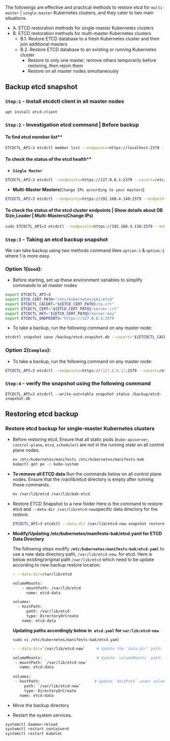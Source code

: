 
The followings are effective and practical methods to restore etcd for `multi-master` | `single-master` Kubernetes clusters, and they cater to two main situations.

- A. ETCD restoration methods for single-master Kubernetes clusters
- B. ETCD restoration methods for multi-master Kubernetes clusters
  - B.1. Restore ETCD database to a fresh Kubernetes cluster and then join additional masters
  - B.2. Restore ETCD database to an existing or running Kubernetes cluster
     - Restore to only one master, remove others temporarily before restoring, then rejoin them
     - Restore on all master nodes simultaneously


## Backup etcd snapshot

### `Step:1` - Install etcdctl client in all master nodes

```sh
apt install etcd-client
```

### `Step:2` - Investigation etcd command | Before backup

#### To find etcd member list**
  
```sh
ETCDCTL_API=3 etcdctl member list --endpoints=https://localhost:2379 --cacert=/etc/kubernetes/pki/etcd/ca.crt --cert=/etc/kubernetes/pki/etcd/peer.crt --key=/etc/kubernetes/pki/etcd/peer.key
```

#### To check the status of the etcd health**

- **`Single Master`**

```sh
ETCDCTL_API=3 etcdctl --endpoints=https://127.0.0.1:2379 --cacert=/etc/kubernetes/pki/etcd/ca.crt --cert=/etc/kubernetes/pki/etcd/server.crt --key=/etc/kubernetes/pki/etcd/server.key endpoint health
```

- **Multi-Master Masters**(`Change IPs according to your masters`)

```sh
ETCDCTL_API=3 etcdctl --endpoints=https://192.168.4.140:2379 --endpoints=https://192.168.4.168:2379 --endpoints=https://192.168.4.138:2379 --cacert=/etc/kubernetes/pki/etcd/ca.crt --cert=/etc/kubernetes/pki/etcd/peer.crt --key=/etc/kubernetes/pki/etcd/peer.key endpoint health
```


####  To check the status of the etcd cluster endpoints | Show details about DB Size,Leader | Multi-Masters(Change IPs)

```sh
sudo ETCDCTL_API=3 etcdctl --endpoints=https://192.168.4.138:2379 --endpoints=https://192.168.4.140:2379 --endpoints=https://192.168.4.168:2379 --cacert=/etc/kubernetes/pki/etcd/ca.crt --cert=/etc/kubernetes/pki/etcd/peer.crt --key=/etc/kubernetes/pki/etcd/peer.key endpoint status --write-out=table
```

### `Step:3` - Taking an etcd backup snapshot
We can take backup using two methods command likes `option:1` & `option:2` where 1 is more easy.

### **Option 1(`Good`):** 
- Before starting, set up these environment variables to simplify commands to all master nodes

```sh
export ETCDCTL_API=3
export ETCD_CERT_PATH="/etc/kubernetes/pki/etcd"
export ETCDCTL_CACERT="${ETCD_CERT_PATH}/ca.crt"
export ETCDCTL_CERT="${ETCD_CERT_PATH}/server.crt"
export ETCDCTL_KEY="${ETCD_CERT_PATH}/server.key"
export ETCDCTL_ENDPOINTS="https://127.0.0.1:2379
```

- To take a backup, run the following command on any master node:

```sh
etcdctl snapshot save /backup/etcd-snapshot.db --cacert="${ETCDCTL_CACERT}" --cert="${ETCDCTL_CERT}" --key="${ETCDCTL_KEY}" --endpoints="${ETCDCTL_ENDPOINTS}"
```

### **Option 2(`Complex`):** 
- To take a backup, run the following command on any master node:

```sh
ETCDCTL_API=3 etcdctl --endpoints=https://[127.0.0.1]:2379 --cacert=/etc/kubernetes/pki/etcd/ca.crt --cert=/etc/kubernetes/pki/etcd/server.crt --key=/etc/kubernetes/pki/etcd/server.key snapshot save /backup/etcd-snapshot.db
```

### `Step:4` - verify the snapshot using the following command

`ETCDCTL_API=3 etcdctl --write-out=table snapshot status /backup/etcd-snapshot.db`


## Restoring etcd backup

### Restore etcd backup for single-master Kubernetes clusters

- Before restoring etcd, Ensure that all static pods (`kube-apiserver`, `control-plane`, `etcd`, `scheduler`) are not in the running state on all control plane nodes.

   ```sh
   mv /etc/kubernetes/manifests /etc/kubernetes/manifests-bak
   kubectl get po -n kube-system
   ```

- **To remove all ETCD data**
  Run the commands below on all control plane nodes. Ensure that the /var/lib/etcd directory is empty after running these commands.

  ```sh
  mv /var/lib/etcd /var/lib/bak-etcd
  ```
  
- Restore ETCD Snapshot to a new folder
  Here is the command to restore etcd and `--data-dir /var/lib/etcd-new`specific data directory for the restore.

  ```sh
  ETCDCTL_API=3 etcdctl --data-dir /var/lib/etcd-new snapshot restore /backup/etcd-snapshot.db
  ```

- **Modify/Updating /etc/kubernetes/manifests-bak/etcd.yaml for ETCD Data Directory**

  The following steps modify **`/etc/kubernetes/manifests-bak/etcd.yaml`** to use a new data directory path, `/var/lib/etcd-new`, for etcd. Here is below existing/original path `/var/lib/etcd` which need to be update according to new backup restore location.

  ```sh
  - --data-dir=/var/lib/etcd
  
  volumeMounts:
      - mountPath: /var/lib/etcd
        name: etcd-data
  
  volumes:
    - hostPath:
        path: /var/lib/etcd
        type: DirectoryOrCreate
      name: etcd-data
  ```

    **Updating paths accordingly below in` etcd.yaml` for `var/lib/etcd-new`**

  `sudo vi /etc/kubernetes/manifests-bak/etcd.yaml`

  ```sh
  - --data-dir=`/var/lib/etcd-new`     # Update the `data-dir` path: Change this line
  
  volumeMounts:                        # Update `volumeMounts` path: Change this section:
   - mountPath: `/var/lib/etcd-new`
     name: etcd-data
     
  volumes:
   - hostPath:                        # Update `hostPath` under volumes: Change this section:
       path: `/var/lib/etcd-new`
       type: DirectoryOrCreate
     name: etcd-data
  ```

- Move the backup directory

  
- Restart the system services.
  
```sh
systemctl daemon-reload
systemctl restart containerd
systemctl restart kubelet
```
